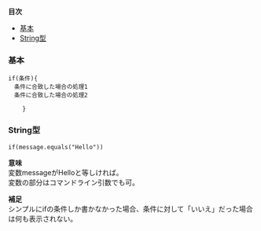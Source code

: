 **目次**
* [基本](#基本)
* [String型](#String型)

### 基本

    if(条件){
    　条件に合致した場合の処理1
    　条件に合致した場合の処理2

        }

### String型

    if(message.equals("Hello"))
    
**意味**  
変数messageがHelloと等しければ。  
変数の部分はコマンドライン引数でも可。

**補足**  
シンプルにifの条件しか書かなかった場合、条件に対して「いいえ」だった場合は何も表示されない。
